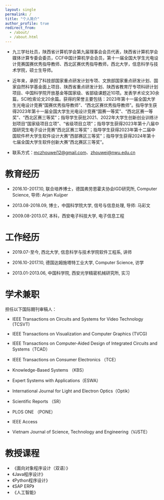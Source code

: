```yaml
---
layout: single
permalink: /
title: "个人简介"
author_profile: true
redirect_from: 
  - /about/
  - /about.html
---
```


- 九三学社社员，陕西省计算机学会第九届理事会会员代表，陕西省计算机学会媒体计算专委会委员，CCF中国计算机学会会员，第十一届全国大学生光电设计竞赛国赛优秀指导教师、西北区赛优秀指导教师，西北大学，信息科学与技术学院，硕士生导师。

- 近年来，承担了科技部国家重点研发计划专项、文旅部国家重点研发计划、国家自然科学基金面上项目、陕西省重点研发计划、陕西省教育厅专项科研计划项目、中国科学院开放基金等国家级、省部级课题近10项。发表学术论文30余篇，SCI检索论文20余篇。获得的荣誉主要包括：2023年第十一届全国大学生光电设计竞赛“国赛优秀指导教师”、“西北区赛优秀指导教师”。指导学生获得2023年第十一届全国大学生光电设计竞赛“国赛一等奖”、“西北区赛一等奖”、“西北区赛三等奖”；指导学生获批2021、2022年大学生创新创业训练计划项目“国家级项目立项”、“省级项目立项”；指导学生获得2023年第十八届中国研究生电子设计竞赛“西北区赛三等奖”；指导学生获得2023年第十二届中国软件杯大学生软件设计大赛“西部赛区三等奖”；指导学生获得2024年第十七届全国大学生软件创新大赛“西北赛区三等奖”。
- 联系方式：mczhouwei12@gmail.com、zhouwei@nwu.edu.cn

教育经历
======
- 2016.10-2017.10, 联合培养博士，德国弗劳恩霍夫协会IGD研究所, Computer Science, 导师: Arjan Kuijper

- 2013.08-2018.09, 博士，中国科学院大学, 信号与信息处理, 导师: 马彩文

- 2009.08-2013.07, 本科，西安电子科技大学, 电子信息工程

工作经历
======
- 2019.07-至今, 西北大学, 信息科学与技术学院软件工程系, 讲师

- 2016.10-2017.10, 德国达姆施塔特工业大学, Computer Science, 访学

- 2013.01-2013.06, 中国科学院, 西安光学精密机械研究所, 实习

学术兼职
======

担任以下国际期刊审稿人：

- IEEE Transactions on Circuits and Systems for Video Technology (TCSVT)

- IEEE Transactions on Visualization and Computer Graphics (TVCG)

- IEEE Transactions on Computer-Aided Design of Integrated Circuits and Systems（TCAD）

- IEEE Transactions on Consumer Electronics （TCE）

- Knowledge-Based Systems （KBS）

- Expert Systems with Applications（ESWA）

- International Journal for Light and Electron Optics（Optik）

- Scientific Reports （SR）

- PLOS ONE （PONE）

- IEEE Access

- Vietnam Journal of Science, Technology and Engineering（VJSTE）

教授课程
======

- 《面向对象程序设计（双语）》
- 《Java程序设计》
- 《Python程序设计》
- 《SAP ERP》
- 《人工智能》

